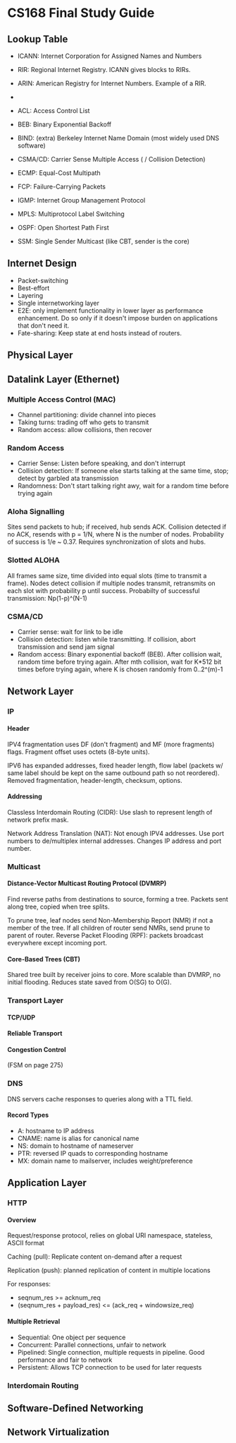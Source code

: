 # CS168 Final Study Guide

## Lookup Table

* ICANN: Internet Corporation for Assigned Names and Numbers
* RIR: Regional Internet Registry. ICANN gives blocks to RIRs.
* ARIN: American Registry for Internet Numbers. Example of a RIR.
* 

* ACL: Access Control List
* BEB: Binary Exponential Backoff
* BIND: (extra) Berkeley Internet Name Domain (most widely used DNS software)
* CSMA/CD: Carrier Sense Multiple Access ( / Collision Detection)
* ECMP: Equal-Cost Multipath
* FCP: Failure-Carrying Packets
* IGMP: Internet Group Management Protocol
* MPLS: Multiprotocol Label Switching
* OSPF: Open Shortest Path First
* SSM: Single Sender Multicast (like CBT, sender is the core)


## Internet Design

* Packet-switching
* Best-effort
* Layering
* Single internetworking layer
* E2E: only implement functionality in lower layer as performance enhancement. Do so only if it doesn't impose burden on applications that don't need it.
* Fate-sharing: Keep state at end hosts instead of routers.


## Physical Layer





## Datalink Layer (Ethernet)

### Multiple Access Control (MAC)

* Channel partitioning: divide channel into pieces
* Taking turns: trading off who gets to transmit
* Random access: allow collisions, then recover

### Random Access

* Carrier Sense: Listen before speaking, and don't interrupt
* Collision detection: If someone else starts talking at the same time, stop; detect by garbled ata transmission
* Randomness: Don't start talking right awy, wait for a random time before trying again

### Aloha Signalling

Sites send packets to hub; if received, hub sends ACK. Collision detected if no ACK, resends with p = 1/N, where N is the number of nodes. Probability of success is 1/e ~ 0.37. Requires synchronization of slots and hubs.

### Slotted ALOHA

All frames same size, time divided into equal slots (time to transmit a frame). Nodes detect collision if multiple nodes transmit, retransmits on each slot with probability p until success. Probabilty of successful transmission: Np(1-p)^(N-1)

### CSMA/CD

* Carrier sense: wait for link to be idle
* Collision detection: listen while transmitting. If collision, abort transmission and send jam signal
* Random access: Binary exponential backoff (BEB). After collision wait, random time before trying again. After mth collision, wait for K*512 bit times before trying again, where K is chosen randomly from 0..2^(m)-1


## Network Layer

### IP

#### Header

IPV4 fragmentation uses DF (don't fragment) and MF (more fragments) flags. Fragment offset uses octets (8-byte units).

IPV6 has expanded addresses, fixed header length, flow label (packets w/ same label should be kept on the same outbound path so not reordered). Removed fragmentation, header-length, checksum, options.

#### Addressing

Classless Interdomain Routing (CIDR): Use slash to represent length of network prefix mask.

Network Address Translation (NAT): Not enough IPV4 addresses. Use port numbers to de/multiplex internal addresses. Changes IP address and port number.


### Multicast

#### Distance-Vector Multicast Routing Protocol (DVMRP)

Find reverse paths from destinations to source, forming a tree. Packets sent along tree, copied when tree splits.

To prune tree, leaf nodes send Non-Membership Report (NMR) if not a member of the tree. If all children of router send NMRs, send prune to parent of router.
Reverse Packet Flooding (RPF): packets broadcast everywhere except incoming port.

#### Core-Based Trees (CBT)

Shared tree built by receiver joins to core. More scalable than DVMRP, no initial flooding. Reduces state saved from O(SG) to O(G).



### Transport Layer

#### TCP/UDP



#### Reliable Transport


#### Congestion Control

(FSM on page 275)




### DNS

DNS servers cache responses to queries along with a TTL field.

#### Record Types

* A: hostname to IP address
* CNAME: name is alias for canonical name
* NS: domain to hostname of nameserver
* PTR: reversed IP quads to corresponding hostname
* MX: domain name to mailserver, includes weight/preference



## Application Layer

### HTTP

#### Overview

Request/response protocol, relies on global URI namespace, stateless, ASCII format

Caching (pull): Replicate content on-demand after a request

Replication (push): planned replication of content in multiple locations

For responses:

* seqnum_res >= acknum_req
* (seqnum_res + payload_res) <= (ack_req + windowsize_req)

#### Multiple Retrieval

* Sequential: One object per sequence
* Concurrent: Parallel connections, unfair to network
* Pipelined: Single connection, multiple requests in pipeline. Good performance and fair to network
* Persistent: Allows TCP connection to be used for later requests


### Interdomain Routing



## Software-Defined Networking


## Network Virtualization


